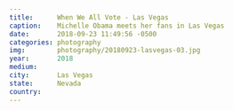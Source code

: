 ```yaml
---
title:  	When We All Vote - Las Vegas
caption:	Michelle Obama meets her fans in Las Vegas
date:   	2018-09-23 11:49:56 -0500
categories: photography
img:		photography/20180923-lasvegas-03.jpg
year:		2018
medium:
city:		Las Vegas
state:		Nevada
country:
---
```

